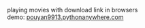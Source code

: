 playing movies with download link in browsers <br />
demo: <a href="https://pouyan9913.pythonanywhere.com/"> pouyan9913.pythonanywhere.com </a>
